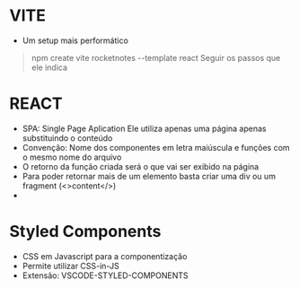 # VITE
- Um setup mais performático
> npm create vite rocketnotes --template react
    Seguir os passos que ele indica

# REACT
- SPA: Single Page Aplication
    Ele utiliza apenas uma página apenas substituindo o conteúdo
- Convenção: Nome dos componentes em letra maiúscula e funções com o mesmo nome do arquivo
- O retorno da função criada será o que vai ser exibido na página
- Para poder retornar mais de um elemento basta criar uma div ou um fragment (<>content</>)
- 

# Styled Components
- CSS em Javascript para a componentização
- Permite utilizar CSS-in-JS
- Extensão: VSCODE-STYLED-COMPONENTS